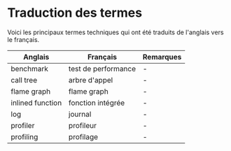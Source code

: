 # Traduction des termes

Voici les principaux termes techniques qui ont été traduits de l'anglais vers le
français.

| Anglais | Français | Remarques |
| ------- | -------- | --------- |
| benchmark | test de performance | - |
| call tree | arbre d'appel | - |
| flame graph | flame graph | - |
| inlined function | fonction intégrée | - |
| log | journal | - |
| profiler | profileur | - |
| profiling | profilage | - |
